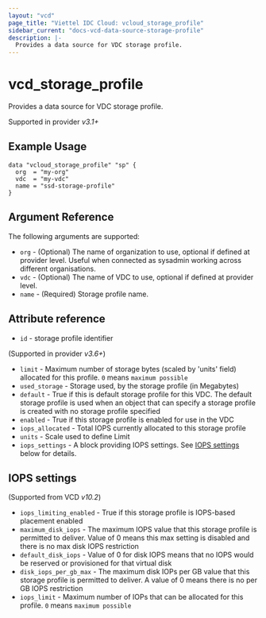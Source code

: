 ```yaml
---
layout: "vcd"
page_title: "Viettel IDC Cloud: vcloud_storage_profile"
sidebar_current: "docs-vcd-data-source-storage-profile"
description: |-
  Provides a data source for VDC storage profile.
---
```


# vcd\_storage\_profile

Provides a data source for VDC storage profile.

Supported in provider *v3.1+*


## Example Usage

```hcl
data "vcloud_storage_profile" "sp" {
  org  = "my-org"
  vdc  = "my-vdc"
  name = "ssd-storage-profile"
}
```

## Argument Reference

The following arguments are supported:

* `org` - (Optional) The name of organization to use, optional if defined at provider level. Useful when connected as sysadmin working across different organisations.
* `vdc` - (Optional) The name of VDC to use, optional if defined at provider level.
* `name` - (Required) Storage profile name.

## Attribute reference
* `id` - storage profile identifier

(Supported in provider *v3.6+*)

* `limit` - Maximum number of storage bytes (scaled by 'units' field) allocated for this profile. `0` means `maximum possible`
* `used_storage` - Storage used, by the storage profile (in Megabytes)
* `default` - True if this is default storage profile for this VDC. The default storage profile is used when an object that can specify a storage profile is created with no storage profile specified
* `enabled` - True if this storage profile is enabled for use in the VDC
* `iops_allocated` - Total IOPS currently allocated to this storage profile
* `units` - Scale used to define Limit
* `iops_settings` - A block providing IOPS settings. See [IOPS settings](#iopsSettings) below for details.

<a id="iopsSettings"></a>
## IOPS settings

(Supported from VCD *v10.2*)

* `iops_limiting_enabled` - True if this storage profile is IOPS-based placement enabled
* `maximum_disk_iops` - The maximum IOPS value that this storage profile is permitted to deliver. Value of 0 means this max setting is disabled and there is no max disk IOPS restriction
* `default_disk_iops` - Value of 0 for disk IOPS means that no IOPS would be reserved or provisioned for that virtual disk
* `disk_iops_per_gb_max` - The maximum disk IOPs per GB value that this storage profile is permitted to deliver. A value of 0 means there is no per GB IOPS restriction
* `iops_limit` - Maximum number of IOPs that can be allocated for this profile. `0` means `maximum possible`